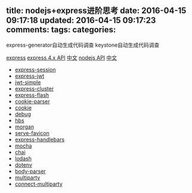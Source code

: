 title: nodejs+express进阶思考
date: 2016-04-15 09:17:18
updated: 2016-04-15 09:17:23
comments:
tags:
categories:
---

express-generator自动生成代码调查
keystone自动生成代码调查

[express](http://expressjs.com/)
[express 4.x API](http://expressjs.com/en/api.html) [中文](http://www.expressjs.com.cn/4x/api.html)
[nodejs API](https://nodejs.org/docs/latest/api/) [中文](http://nodeapi.ucdok.com/#/api/)

+ [express-session](https://www.npmjs.com/package/express-session)
+ [express-jwt](https://www.npmjs.com/package/express-jwt)
+ [jwt-simple](https://www.npmjs.com/package/jwt-simple)
+ [express-cluster](https://www.npmjs.com/package/express-cluster)
+ [express-flash](https://www.npmjs.com/package/express-flash)
+ [cookie-parser](https://www.npmjs.com/package/cookie-parser)
+ [cookie](https://www.npmjs.com/package/cookie)
+ [debug](https://www.npmjs.com/package/debug)
+ [hbs](https://www.npmjs.com/package/hbs)
+ [morgan](https://www.npmjs.com/package/morgan)
+ [serve-favicon](https://www.npmjs.com/package/serve-favicon)
+ [express-handlebars](https://www.npmjs.com/package/express-handlebars)
+ [mocha](https://www.npmjs.com/package/mocha)
+ [chai](https://www.npmjs.com/package/chai)
+ [lodash](https://www.npmjs.com/package/lodash)
+ [dotenv](https://www.npmjs.com/package/dotenv)
+ [body-parser](https://www.npmjs.com/package/body-parser)
+ [multiparty](https://www.npmjs.com/package/multiparty)
+ [connect-multiparty](https://www.npmjs.com/package/connect-multiparty)